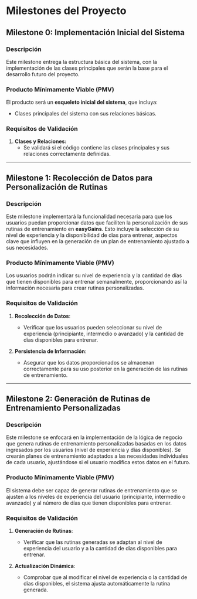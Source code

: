 # Milestones del Proyecto

## Milestone 0: Implementación Inicial del Sistema

### Descripción
Este milestone entrega la estructura básica del sistema, con la implementación de las clases principales que serán la base para el desarrollo futuro del proyecto.

### Producto Mínimamente Viable (PMV)
El producto será un **esqueleto inicial del sistema**, que incluya:
- Clases principales del sistema con sus relaciones básicas.

### Requisitos de Validación

1. **Clases y Relaciones:**
   - Se validará si el código contiene las clases principales y sus relaciones correctamente definidas.

---

## Milestone 1: Recolección de Datos para Personalización de Rutinas

### Descripción
Este milestone implementará la funcionalidad necesaria para que los usuarios puedan proporcionar datos que faciliten la personalización de sus rutinas de entrenamiento en **easyGains**. Esto incluye la selección de su nivel de experiencia y la disponibilidad de días para entrenar, aspectos clave que influyen en la generación de un plan de entrenamiento ajustado a sus necesidades.

### Producto Mínimamente Viable (PMV)
Los usuarios podrán indicar su nivel de experiencia y la cantidad de días que tienen disponibles para entrenar semanalmente, proporcionando así la información necesaria para crear rutinas personalizadas.

### Requisitos de Validación
1. **Recolección de Datos**:
   - Verificar que los usuarios pueden seleccionar su nivel de experiencia (principiante, intermedio o avanzado) y la cantidad de días disponibles para entrenar.
   
2. **Persistencia de Información**:
   - Asegurar que los datos proporcionados se almacenan correctamente para su uso posterior en la generación de las rutinas de entrenamiento.

---

## Milestone 2: Generación de Rutinas de Entrenamiento Personalizadas

### Descripción
Este milestone se enfocará en la implementación de la lógica de negocio que genera rutinas de entrenamiento personalizadas basadas en los datos ingresados por los usuarios (nivel de experiencia y días disponibles). Se crearán planes de entrenamiento adaptados a las necesidades individuales de cada usuario, ajustándose si el usuario modifica estos datos en el futuro.

### Producto Mínimamente Viable (PMV)
El sistema debe ser capaz de generar rutinas de entrenamiento que se ajusten a los niveles de experiencia del usuario (principiante, intermedio o avanzado) y al número de días que tienen disponibles para entrenar.

### Requisitos de Validación
1. **Generación de Rutinas**:
   - Verificar que las rutinas generadas se adaptan al nivel de experiencia del usuario y a la cantidad de días disponibles para entrenar.
   
2. **Actualización Dinámica**:
   - Comprobar que al modificar el nivel de experiencia o la cantidad de días disponibles, el sistema ajusta automáticamente la rutina generada.

